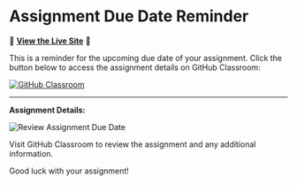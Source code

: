 # Assignment Due Date Reminder

🚀 **[View the Live Site](https://naveedkhan98.pythonanywhere.com/static/custom-v4/ch09-proj2.html)** 🚀

This is a reminder for the upcoming due date of your assignment. Click the button below to access the assignment details on GitHub Classroom:

[![GitHub Classroom](https://img.shields.io/badge/GitHub%20Classroom-Access%20Assignment-blue.svg)](https://classroom.github.com/a/b4hDRCdf)

---

**Assignment Details:**

![Review Assignment Due Date](https://classroom.github.com/assets/deadline-readme-button-24ddc0f5d75046c5622901739e7c5dd533143b0c8e959d652212380cedb1ea36.svg)

Visit GitHub Classroom to review the assignment and any additional information.

Good luck with your assignment!
